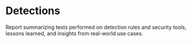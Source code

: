 # Detections
Report summarizing tests performed on detection rules and security tools, lessons learned, and insights from real-world use cases.
